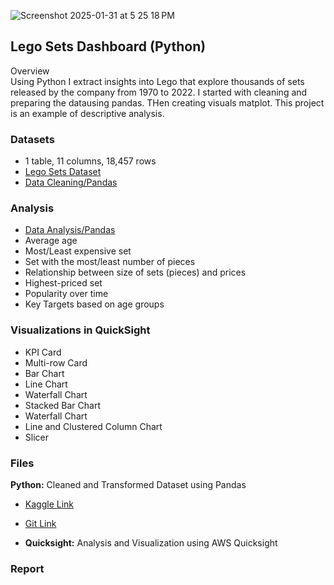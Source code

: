 ![Screenshot 2025-01-31 at 5 25 18 PM](https://github.com/user-attachments/assets/96d75472-01ec-410b-a65e-2d94890d112d)

## Lego Sets Dashboard (Python)
Overview  
Using Python I extract insights into Lego that explore thousands of sets released by the company from 1970 to 2022. I started with cleaning and preparing the datausing pandas. THen creating visuals matplot. This project is an example of descriptive analysis.

### Datasets 
- 1 table, 11 columns, 18,457 rows 
- [Lego Sets Dataset](https://www.kaggle.com/datasets/maggieakarn/lego-dataset)
- [Data Cleaning/Pandas](1-3-lego-clean-pandas.ipynb)

###  Analysis  
- [Data Analysis/Pandas](2-3-lego-analysis-pandas.ipynb)
- Average age
- Most/Least expensive set
- Set with the most/least number of pieces
- Relationship between size of sets (pieces) and prices
- Highest-priced set
- Popularity over time
- Key Targets based on age groups 
 

###  Visualizations in QuickSight
- KPI Card
- Multi-row Card
- Bar Chart
- Line Chart
- Waterfall Chart
- Stacked Bar Chart
- Waterfall Chart
- Line and Clustered Column Chart
- Slicer
 

###  Files  
**Python:** Cleaned and Transformed Dataset using Pandas
- [Kaggle Link](https://www.kaggle.com/code/maggieakarn/lego-cleaning-dataframe-pandas)

- [Git Link](Python/lego-cleaning-dataframe-pandas.ipynb)


- **Quicksight:** Analysis and Visualization using AWS Quicksight 

###  Report
 
